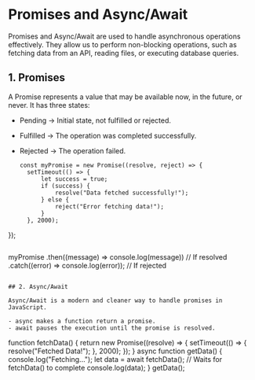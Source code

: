 # Promises and Async/Await

Promises and Async/Await are used to handle asynchronous operations effectively. They allow us to perform non-blocking operations, such as fetching data from an API, reading files, or executing database queries.

## 1. Promises

A Promise represents a value that may be available now, in the future, or never. It has three states:

- Pending → Initial state, not fulfilled or rejected.
- Fulfilled → The operation was completed successfully.
- Rejected → The operation failed.

  ```
  const myPromise = new Promise((resolve, reject) => {
    setTimeout(() => {
        let success = true;
        if (success) {
            resolve("Data fetched successfully!");
        } else {
            reject("Error fetching data!");
        }
    }, 2000);
});
```
```
myPromise
.then((message) => console.log(message))  // If resolved
.catch((error) => console.log(error));   // If rejected
```

## 2. Async/Await

Async/Await is a modern and cleaner way to handle promises in JavaScript.

- async makes a function return a promise.
- await pauses the execution until the promise is resolved.

```
function fetchData() {
    return new Promise((resolve) => {
        setTimeout(() => {
            resolve("Fetched Data!");
        }, 2000);
    });
}
async function getData() {
    console.log("Fetching...");
    let data = await fetchData(); // Waits for fetchData() to complete
    console.log(data);
}
getData();
```





